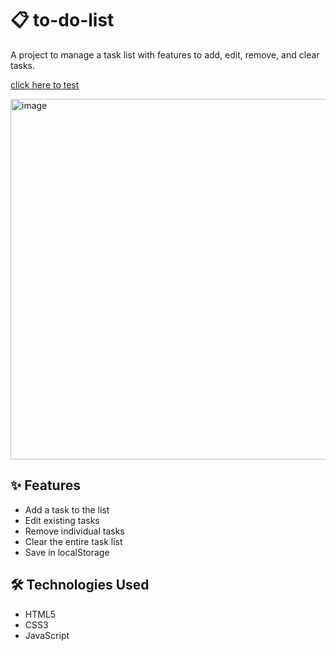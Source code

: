 
# 📋 to-do-list

A project to manage a task list with features to add, edit, remove, and clear tasks.

<p align="">
  <a href="https://ana-alves-santos.github.io/to-do-list/"target="_blank">
   click here to test
  </a>
</p>


<img width="1355" height="577" alt="image" src="https://github.com/user-attachments/assets/5d52a22b-baa1-4019-bff1-85505f36bede" />



## ✨ Features

- Add a task to the list
- Edit existing tasks
- Remove individual tasks
- Clear the entire task list
- Save in localStorage 

## 🛠️ Technologies Used

- HTML5
- CSS3
- JavaScript 


